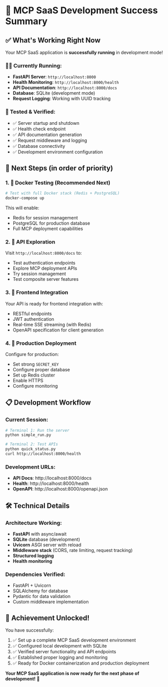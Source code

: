 # 🎉 MCP SaaS Development Success Summary

## ✅ What's Working Right Now

Your MCP SaaS application is **successfully running** in development mode!

### 🏃‍♂️ Currently Running:
- **FastAPI Server**: `http://localhost:8000`
- **Health Monitoring**: `http://localhost:8000/health`
- **API Documentation**: `http://localhost:8000/docs`
- **Database**: SQLite (development mode)
- **Request Logging**: Working with UUID tracking

### 🧪 Tested & Verified:
- ✅ Server startup and shutdown
- ✅ Health check endpoint
- ✅ API documentation generation
- ✅ Request middleware and logging
- ✅ Database connectivity
- ✅ Development environment configuration

## 🚀 Next Steps (in order of priority)

### 1. 🐳 **Docker Testing** (Recommended Next)
```bash
# Test with full Docker stack (Redis + PostgreSQL)
docker-compose up
```
This will enable:
- Redis for session management
- PostgreSQL for production database
- Full MCP deployment capabilities

### 2. 🔧 **API Exploration**
Visit `http://localhost:8000/docs` to:
- Test authentication endpoints
- Explore MCP deployment APIs
- Try session management
- Test composite server features

### 3. 📱 **Frontend Integration**
Your API is ready for frontend integration with:
- RESTful endpoints
- JWT authentication
- Real-time SSE streaming (with Redis)
- OpenAPI specification for client generation

### 4. 🚀 **Production Deployment**
Configure for production:
- Set strong `SECRET_KEY`
- Configure proper database
- Set up Redis cluster
- Enable HTTPS
- Configure monitoring

## 📋 Development Workflow

### Current Session:
```bash
# Terminal 1: Run the server
python simple_run.py

# Terminal 2: Test APIs
python quick_status.py
curl http://localhost:8000/health
```

### Development URLs:
- **API Docs**: http://localhost:8000/docs
- **Health**: http://localhost:8000/health
- **OpenAPI**: http://localhost:8000/openapi.json

## 🛠️ Technical Details

### Architecture Working:
- **FastAPI** with async/await
- **SQLite** database (development)
- **Uvicorn** ASGI server with reload
- **Middleware stack** (CORS, rate limiting, request tracking)
- **Structured logging**
- **Health monitoring**

### Dependencies Verified:
- FastAPI + Uvicorn
- SQLAlchemy for database
- Pydantic for data validation
- Custom middleware implementation

## 🎯 Achievement Unlocked!

You have successfully:
1. ✅ Set up a complete MCP SaaS development environment
2. ✅ Configured local development with SQLite
3. ✅ Verified server functionality and API endpoints
4. ✅ Established proper logging and monitoring
5. ✅ Ready for Docker containerization and production deployment

**Your MCP SaaS application is now ready for the next phase of development!** 🚀
